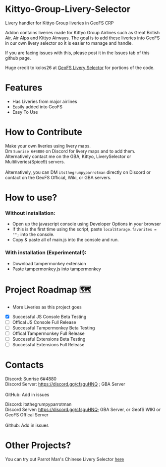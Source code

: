 # Kittyo-Group-Livery-Selector

Livery handler for Kittyo Group liveries in GeoFS CRP

Addon contains liveries made for Kittyo Group Airlines such as Great British Air, Air Alps and Kittyo Airways. The goal is to add these liveries into GeoFS in our own livery selector so it is easier to manage and handle. 

If you are facing issues with this, please post it in the Issues tab of this github page.

Huge credit to kolos26 at [GeoFS Livery Selector](https://github.com/kolos26/GEOFS-LiverySelector/tree/main) for portions of the code.

# Features
- Has Liveries from major airlines
- Easily added into GeoFS
- Easy To Use

# How to Contribute
Make your own liveries using livery maps. 
<br>Dm ```Sunrise 6#4880``` on Discord for livery maps and to add them. Alternatively contact me on the GBA, Kittyo, LiverySelector or Multiliveries(Spice9) servers.</br>
<br>Alternatively, you can DM ```itsthegrumpyparrotman``` directly on Discord or contact on the GeoFS Official, Wiki, or GBA servers.</br> 

# How to use?
### Without installation:
- Open up the javascript console using Developer Options in your browser
- If this is the first time using the script, paste ``localStorage.favorites = "";`` into the console.
- Copy & paste all of main.js into the console and run.
### With installation (Experimental!):
- Download tampermonkey extension
- Paste tampermonkey.js into tampermonkey

# Project Roadmap 🗺️ 
- More Liveries as this project goes
- [x] Successful JS Console Beta Testing
- [ ] Offical JS Console Full Release
- [ ] Successful Tampermonkey Beta Testing
- [ ] Offical Tampermonkey Full Release
- [ ] Successful Extensions Beta Testing
- [ ] Successful Extensions Full Release

# Contacts
Discord: Sunrise 6#4880
<br>Discord Server: https://discord.gg/cfsguHNQ ; GBA Server</br>
<br>GitHub: Add in issues</br>

Discord: itsthegrumpyparrotman
<br>Discord Server: https://discord.gg/cfsguHNQ; GBA Server, or GeofS WIKI or GeoFS Offical Server</br>
<br>Github: Add in issues</br>

# Other Projects?
You can try out Parrot Man's Chinese Livery Selector [here](https://github.com/Aternosus/GeoFS-Chinese-Livery-Selector)
